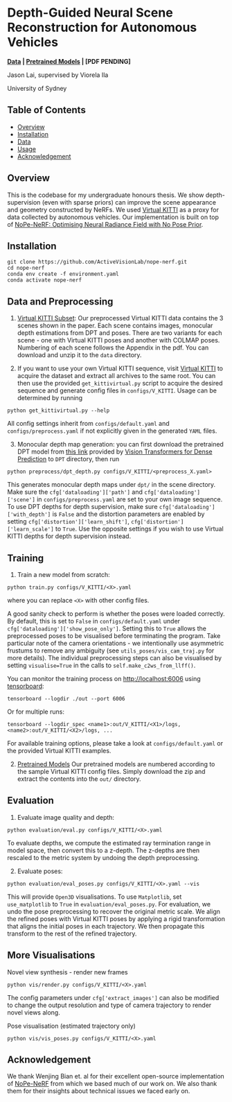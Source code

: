 # Depth-Guided Neural Scene Reconstruction for Autonomous Vehicles
**[Data](https://drive.google.com/drive/folders/1JZ6EH5a1oL-0YeOxjlfeybh-einl_1On?usp=sharing) | [Pretrained Models](https://drive.google.com/drive/folders/1FnjRGaPmpPhLi-wNK3sWmvlDSJtWYUST?usp=sharing) | [PDF PENDING]**

Jason Lai, supervised by Viorela Ila

University of Sydney


## Table of Contents
- [Overview](#Overview)
- [Installation](#Installation)
- [Data](#Data)
- [Usage](#Usage)
- [Acknowledgement](#Acknowledgement)

## Overview
This is the codebase for my undergraduate honours thesis. We show depth-supervision (even with sparse priors) can improve the scene appearance and geometry constructed by NeRFs. We used [Virtual KITTI](https://europe.naverlabs.com/research/computer-vision/proxy-virtual-worlds-vkitti-1/) as a proxy for data collected by autonomous vehicles. Our implementation is built on top of [NoPe-NeRF: Optimising Neural Radiance Field with No Pose Prior](https://github.com/ActiveVisionLab/nope-nerf/).

## Installation

```
git clone https://github.com/ActiveVisionLab/nope-nerf.git
cd nope-nerf
conda env create -f environment.yaml
conda activate nope-nerf
```

## Data and Preprocessing
1. [Virtual KITTI Subset](https://drive.google.com/drive/folders/1JZ6EH5a1oL-0YeOxjlfeybh-einl_1On?usp=sharing):
Our preprocessed Virtual KITTI data contains the 3 scenes shown in the paper. Each scene contains images, monocular depth estimations from DPT and poses. There are two variants for each scene - one with Virtual KITTI poses and another with COLMAP poses. Numbering of each scene follows the Appendix in the pdf. You can download and unzip it to the `data` directory.

2. If you want to use your own Virtual KITTI sequence, visit [Virtual KITTI](https://europe.naverlabs.com/research/computer-vision/proxy-virtual-worlds-vkitti-1/) to acquire the dataset and extract all archives to the same root. You can then use the provided `get_kittivirtual.py` script to acquire the desired sequence and generate config files in `configs/V_KITTI`. Usage can be determined by running
```
python get_kittivirtual.py --help
```
All config settings inherit from `configs/default.yaml` and `configs/preprocess.yaml` if not explicitly given in the generated `YAML` files.

3. Monocular depth map generation: you can first download the pretrained DPT model from [this link](https://drive.google.com/file/d/1dgcJEYYw1F8qirXhZxgNK8dWWz_8gZBD/view?usp=sharing) provided by [Vision Transformers for Dense Prediction](https://github.com/isl-org/DPT) to `DPT` directory, then run
```
python preprocess/dpt_depth.py configs/V_KITTI/<preprocess_X.yaml>
```
This generates monocular depth maps under `dpt/` in the scene directory. Make sure the `cfg['dataloading']['path']` and `cfg['dataloading']['scene']` in `configs/preprocess.yaml` are set to your own image sequence. To use DPT depths for depth supervision, make sure `cfg['dataloading']['with_depth']` is `False` and the distortion parameters are enabled by setting `cfg['distortion']['learn_shift']`, `cfg['distortion']['learn_scale']` to `True`. Use the opposite settings if you wish to use Virtual KITTI depths for depth supervision instead.

## Training

1. Train a new model from scratch:

```
python train.py configs/V_KITTI/<X>.yaml
```
where you can replace `<X>` with other config files.

A good sanity check to perform is whether the poses were loaded correctly. By default, this is set to `False` in `configs/default.yaml` under `cfg['dataloading']['show_pose_only']`. Setting this to `True` allows the preprocessed poses to be visualised before terminating the program. Take particular note of the camera orientations - we intentionally use asymmetric frustums to remove any ambiguity (see `utils_poses/vis_cam_traj.py` for more details). The individual preprocessing steps can also be visualised by setting `visualise=True` in the calls to `self.make_c2ws_from_llff()`.

You can monitor the training process on <http://localhost:6006> using [tensorboard](https://www.tensorflow.org/guide/summaries_and_tensorboard):
```
tensorboard --logdir ./out --port 6006
```
Or for multiple runs:
```
tensorboard --logdir_spec <name1>:out/V_KITTI/<X1>/logs,<name2>:out/V_KITTI/<X2>/logs, ...
```

For available training options, please take a look at `configs/default.yaml` or the provided Virtual KITTI examples.

2. [Pretrained Models](https://drive.google.com/drive/folders/1FnjRGaPmpPhLi-wNK3sWmvlDSJtWYUST?usp=sharing)
Our pretrained models are numbered according to the sample Virtual KITTI config files. Simply download the zip and extract the contents into the `out/` directory.

## Evaluation
1. Evaluate image quality and depth:
```
python evaluation/eval.py configs/V_KITTI/<X>.yaml
```
To evaluate depths, we compute the estimated ray termination range in model space, then convert this to a z-depth. The z-depths are then rescaled to the metric system by undoing the depth preprocessing.

2. Evaluate poses:
```
python evaluation/eval_poses.py configs/V_KITTI/<X>.yaml --vis
```
This will provide `Open3D` visualisations. To use `Matplotlib`, set `use_matplotlib` to `True` in `evaluation/eval_poses.py`. For evaluation, we undo the pose preprocessing to recover the original metric scale. We align the refined poses with Virtual KITTI poses by applying a rigid transformation that aligns the initial poses in each trajectory. We then propagate this transform to the rest of the refined trajectory.

## More Visualisations
Novel view synthesis - render new frames
```
python vis/render.py configs/V_KITTI/<X>.yaml
```
The config parameters under `cfg['extract_images']` can also be modified to change the output resolution and type of camera trajectory to render novel views along.

Pose visualisation (estimated trajectory only)
```
python vis/vis_poses.py configs/V_KITTI/<X>.yaml
```

## Acknowledgement
We thank Wenjing Bian et. al for their excellent open-source implementation of [NoPe-NeRF](https://github.com/ActiveVisionLab/nope-nerf/) from which we based much of our work on.
We also thank them for their insights about technical issues we faced early on. 
